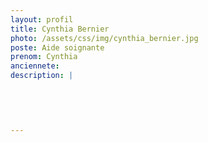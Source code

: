 ```yaml
---
layout: profil
title: Cynthia Bernier
photo: /assets/css/img/cynthia_bernier.jpg
poste: Aide soignante
prenom: Cynthia
anciennete: 
description: |
 

  

  
---
```

